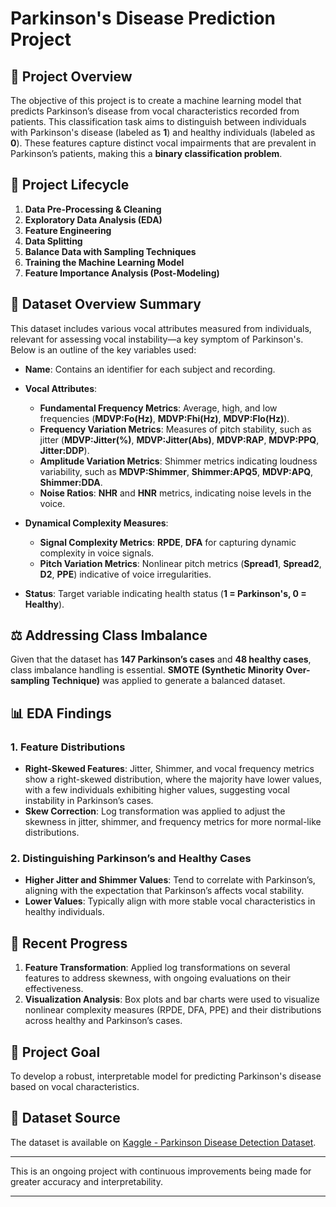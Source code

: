 # Parkinson's Disease Prediction Project

## 📝 Project Overview
The objective of this project is to create a machine learning model that predicts Parkinson’s disease from vocal characteristics recorded from patients. This classification task aims to distinguish between individuals with Parkinson's disease (labeled as **1**) and healthy individuals (labeled as **0**). These features capture distinct vocal impairments that are prevalent in Parkinson’s patients, making this a **binary classification problem**.

## 🔄 Project Lifecycle

1. **Data Pre-Processing & Cleaning**
2. **Exploratory Data Analysis (EDA)**
3. **Feature Engineering**
4. **Data Splitting**
5. **Balance Data with Sampling Techniques**
6. **Training the Machine Learning Model**
7. **Feature Importance Analysis (Post-Modeling)**

## 📂 Dataset Overview Summary
This dataset includes various vocal attributes measured from individuals, relevant for assessing vocal instability—a key symptom of Parkinson's. Below is an outline of the key variables used:

- **Name**: Contains an identifier for each subject and recording.

- **Vocal Attributes**:
  - **Fundamental Frequency Metrics**: Average, high, and low frequencies (**MDVP:Fo(Hz)**, **MDVP:Fhi(Hz)**, **MDVP:Flo(Hz)**).
  - **Frequency Variation Metrics**: Measures of pitch stability, such as jitter (**MDVP:Jitter(%)**, **MDVP:Jitter(Abs)**, **MDVP:RAP**, **MDVP:PPQ**, **Jitter:DDP**).
  - **Amplitude Variation Metrics**: Shimmer metrics indicating loudness variability, such as **MDVP:Shimmer**, **Shimmer:APQ5**, **MDVP:APQ**, **Shimmer:DDA**.
  - **Noise Ratios**: **NHR** and **HNR** metrics, indicating noise levels in the voice.

- **Dynamical Complexity Measures**:
  - **Signal Complexity Metrics**: **RPDE**, **DFA** for capturing dynamic complexity in voice signals.
  - **Pitch Variation Metrics**: Nonlinear pitch metrics (**Spread1**, **Spread2**, **D2**, **PPE**) indicative of voice irregularities.

- **Status**: Target variable indicating health status (**1 = Parkinson's, 0 = Healthy**).

## ⚖️ Addressing Class Imbalance
Given that the dataset has **147 Parkinson’s cases** and **48 healthy cases**, class imbalance handling is essential. **SMOTE (Synthetic Minority Over-sampling Technique)** was applied to generate a balanced dataset.

## 📊 EDA Findings
### 1. Feature Distributions
  - **Right-Skewed Features**: Jitter, Shimmer, and vocal frequency metrics show a right-skewed distribution, where the majority have lower values, with a few individuals exhibiting higher values, suggesting vocal instability in Parkinson’s cases.
  - **Skew Correction**: Log transformation was applied to adjust the skewness in jitter, shimmer, and frequency metrics for more normal-like distributions.

### 2. Distinguishing Parkinson’s and Healthy Cases
  - **Higher Jitter and Shimmer Values**: Tend to correlate with Parkinson’s, aligning with the expectation that Parkinson’s affects vocal stability.
  - **Lower Values**: Typically align with more stable vocal characteristics in healthy individuals.

## 🚀 Recent Progress
1. **Feature Transformation**: Applied log transformations on several features to address skewness, with ongoing evaluations on their effectiveness.
2. **Visualization Analysis**: Box plots and bar charts were used to visualize nonlinear complexity measures (RPDE, DFA, PPE) and their distributions across healthy and Parkinson’s cases.

## 🎯 Project Goal
To develop a robust, interpretable model for predicting Parkinson's disease based on vocal characteristics.


## 🔗 Dataset Source
The dataset is available on [Kaggle - Parkinson Disease Detection Dataset](https://www.kaggle.com/datasets/debasisdotcom/parkinson-disease-detection).

---

This is an ongoing project with continuous improvements being made for greater accuracy and interpretability.

---

